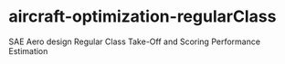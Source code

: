 # aircraft-optimization-regularClass
SAE Aero design Regular Class Take-Off and Scoring Performance Estimation
